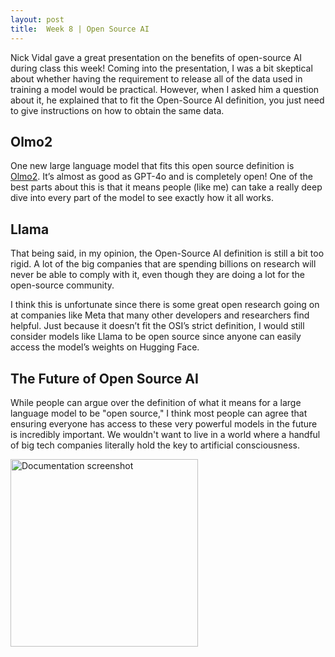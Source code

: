 ```yaml
---
layout: post
title:  Week 8 | Open Source AI
---
```


Nick Vidal gave a great presentation on the benefits of open-source AI during class this week! Coming into the presentation, I was a bit skeptical about whether having the requirement to release all of the data used in training a model would be practical. However, when I asked him a question about it, he explained that to fit the Open-Source AI definition, you just need to give instructions on how to obtain the same data.

<!--more-->

## Olmo2

One new large language model that fits this open source definition is [Olmo2](https://allenai.org/blog/olmo2). It’s almost as good as GPT-4o and is completely open! One of the best parts about this is that it means people (like me) can take a really deep dive into every part of the model to see exactly how it all works.

## Llama

That being said, in my opinion, the Open-Source AI definition is still a bit too rigid. A lot of the big companies that are spending billions on research will never be able to comply with it, even though they are doing a lot for the open-source community.

I think this is unfortunate since there is some great open research going on at companies like Meta that many other developers and researchers find helpful. Just because it doesn’t fit the OSI’s strict definition, I would still consider models like Llama to be open source since anyone can easily access the model’s weights on Hugging Face.

## The Future of Open Source AI

While people can argue over the definition of what it means for a large language model to be "open source," I think most people can agree that ensuring everyone has access to these very powerful models in the future is incredibly important. We wouldn't want to live in a world where a handful of big tech companies literally hold the key to artificial consciousness.

<img width="300" src="/jpjacobpadilla-weekly/images/week8-ossi.webp" alt="Documentation screenshot">
